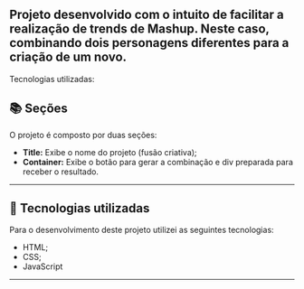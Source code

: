 


<div align="center">
            <img align-"right" src="https://github.com/user-attachments/assets/c63b385d-0442-43b1-9420-5029e5003e2a" alt="" srcset="" widht:700>
</div>

<div align="center">
            <img align-"right" src="https://github.com/user-attachments/assets/afd40c6e-c2e4-477c-9dc6-9abb5065fc2d" alt="" srcset="" widht:800>
</div>




Projeto desenvolvido com o intuito de facilitar a realização de trends de Mashup. Neste caso, combinando dois personagens diferentes para a criação de um novo.
---
Tecnologias utilizadas:

## 📚 Seções

O projeto é composto por duas seções:

- **Title:** Exibe o nome do projeto (fusão criativa);
- **Container:** Exibe o botão para gerar a combinação e div preparada para receber o resultado.
---

## 💼 Tecnologias utilizadas

Para o desenvolvimento deste projeto utilizei as seguintes tecnologias:

- HTML;
- CSS;
- JavaScript

---
